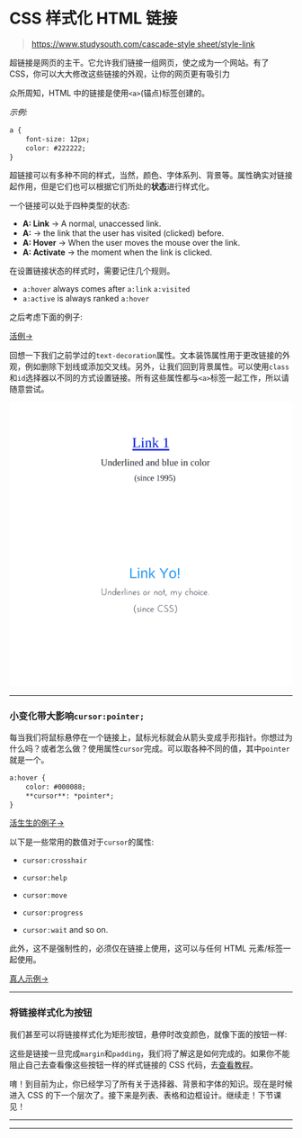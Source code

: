 # CSS 样式化 HTML 链接

> [https://www.studysouth.com/cascade-style sheet/style-link](https://www.studytonight.com/cascading-style-sheet/styling-links)

超链接是网页的主干。它允许我们链接一组网页，使之成为一个网站。有了 CSS，你可以大大修改这些链接的外观，让你的网页更有吸引力

众所周知，HTML 中的链接是使用`<a>`(锚点)标签创建的。

*示例:*

```
a {
    font-size: 12px;
    color: #222222;
}
```

超链接可以有多种不同的样式，当然，颜色、字体系列、背景等。属性确实对链接起作用，但是它们也可以根据它们所处的**状态**进行样式化。

一个链接可以处于四种类型的状态:

*   **A: Link** → A normal, unaccessed link.
*   **A:** → the link that the user has visited (clicked) before.
*   **A: Hover** → When the user moves the mouse over the link.
*   **A: Activate** → the moment when the link is clicked.

在设置链接状态的样式时，需要记住几个规则。

*   `a:hover` always comes after `a:link` `a:visited`
*   `a:active` is always ranked `a:hover`

之后考虑下面的例子:

[活例→](/code/playground/web?file=css-styling_links)

回想一下我们之前学过的`text-decoration`属性。文本装饰属性用于更改链接的外观，例如删除下划线或添加交叉线。另外，让我们回到背景属性。可以使用`class`和`id`选择器以不同的方式设置链接。所有这些属性都与`<a>`标签一起工作，所以请随意尝试。

![styling abchor tag with CSS](img/b14d91e6574b3ea54d79609a91648597.png)

* * *

### 小变化带大影响`cursor:pointer;`

每当我们将鼠标悬停在一个链接上，鼠标光标就会从箭头变成手形指针。你想过为什么吗？或者怎么做？使用属性`cursor`完成。可以取各种不同的值，其中`pointer`就是一个。

```
a:hover { 
    color: #000088; 
    **cursor**: *pointer*;
}
```

[活生生的例子→](/code/playground/web?file=css-cursor_pointer)

以下是一些常用的数值对于`cursor`的属性:

*   `cursor:crosshair`
*   `cursor:help`
*   `cursor:move`

*   `cursor:progress`

*   `cursor:wait` and so on.

此外，这不是强制性的，必须仅在链接上使用，这可以与任何 HTML 元素/标签一起使用。

[真人示例→](/code/playground/web?file=css-cursor_property)

* * *

### 将链接样式化为按钮

我们甚至可以将链接样式化为矩形按钮，悬停时改变颜色，就像下面的按钮一样:

这些是链接一旦完成`margin`和`padding`，我们将了解这是如何完成的。如果你不能阻止自己去查看像这些按钮一样的样式链接的 CSS 代码，去[查看教程](styling-link-into-nice-button)。

唷！到目前为止，你已经学习了所有关于选择器、背景和字体的知识。现在是时候进入 CSS 的下一个层次了。接下来是列表、表格和边框设计。继续走！下节课见！

* * *

* * *